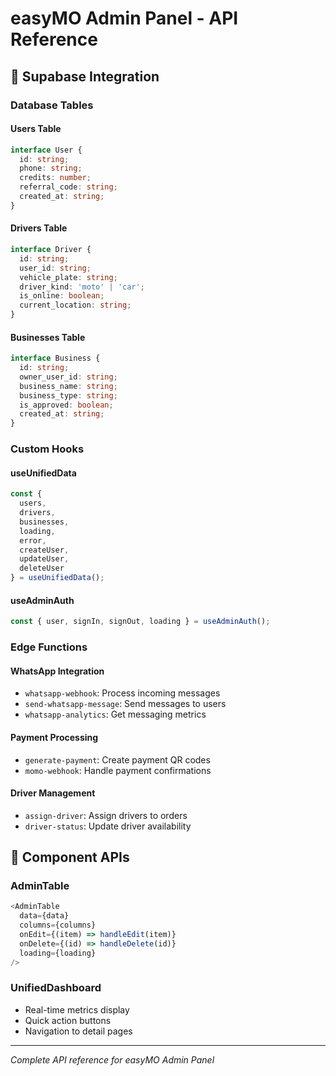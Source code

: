 # easyMO Admin Panel - API Reference

## 🔌 Supabase Integration

### Database Tables

#### Users Table
```typescript
interface User {
  id: string;
  phone: string;
  credits: number;
  referral_code: string;
  created_at: string;
}
```

#### Drivers Table
```typescript
interface Driver {
  id: string;
  user_id: string;
  vehicle_plate: string;
  driver_kind: 'moto' | 'car';
  is_online: boolean;
  current_location: string;
}
```

#### Businesses Table
```typescript
interface Business {
  id: string;
  owner_user_id: string;
  business_name: string;
  business_type: string;
  is_approved: boolean;
  created_at: string;
}
```

### Custom Hooks

#### useUnifiedData
```typescript
const {
  users,
  drivers, 
  businesses,
  loading,
  error,
  createUser,
  updateUser,
  deleteUser
} = useUnifiedData();
```

#### useAdminAuth
```typescript
const { user, signIn, signOut, loading } = useAdminAuth();
```

### Edge Functions

#### WhatsApp Integration
- `whatsapp-webhook`: Process incoming messages
- `send-whatsapp-message`: Send messages to users
- `whatsapp-analytics`: Get messaging metrics

#### Payment Processing
- `generate-payment`: Create payment QR codes
- `momo-webhook`: Handle payment confirmations

#### Driver Management
- `assign-driver`: Assign drivers to orders
- `driver-status`: Update driver availability

## 🎯 Component APIs

### AdminTable
```typescript
<AdminTable
  data={data}
  columns={columns}
  onEdit={(item) => handleEdit(item)}
  onDelete={(id) => handleDelete(id)}
  loading={loading}
/>
```

### UnifiedDashboard
- Real-time metrics display
- Quick action buttons
- Navigation to detail pages

---
*Complete API reference for easyMO Admin Panel*